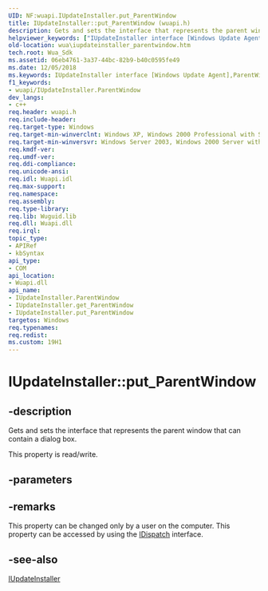 ```yaml
---
UID: NF:wuapi.IUpdateInstaller.put_ParentWindow
title: IUpdateInstaller::put_ParentWindow (wuapi.h)
description: Gets and sets the interface that represents the parent window that can contain a dialog box.helpviewer_keywords: ["IUpdateInstaller interface [Windows Update Agent]","ParentWindow property","IUpdateInstaller.ParentWindow","IUpdateInstaller.put_ParentWindow","IUpdateInstaller::ParentWindow","IUpdateInstaller::get_ParentWindow","IUpdateInstaller::put_ParentWindow","ParentWindow property [Windows Update Agent]","ParentWindow property [Windows Update Agent]","IUpdateInstaller interface","put_ParentWindow","wua.iupdateinstaller_parentwindow","wuapi/IUpdateInstaller::ParentWindow","wuapi/IUpdateInstaller::get_ParentWindow","wuapi/IUpdateInstaller::put_ParentWindow"]
old-location: wua\iupdateinstaller_parentwindow.htm
tech.root: Wua_Sdk
ms.assetid: 06eb4761-3a37-44bc-82b9-b40c0595fe49
ms.date: 12/05/2018
ms.keywords: IUpdateInstaller interface [Windows Update Agent],ParentWindow property, IUpdateInstaller.ParentWindow, IUpdateInstaller.put_ParentWindow, IUpdateInstaller::ParentWindow, IUpdateInstaller::get_ParentWindow, IUpdateInstaller::put_ParentWindow, ParentWindow property [Windows Update Agent], ParentWindow property [Windows Update Agent],IUpdateInstaller interface, put_ParentWindow, wua.iupdateinstaller_parentwindow, wuapi/IUpdateInstaller::ParentWindow, wuapi/IUpdateInstaller::get_ParentWindow, wuapi/IUpdateInstaller::put_ParentWindow
f1_keywords:
- wuapi/IUpdateInstaller.ParentWindow
dev_langs:
- c++
req.header: wuapi.h
req.include-header: 
req.target-type: Windows
req.target-min-winverclnt: Windows XP, Windows 2000 Professional with SP3 [desktop apps only]
req.target-min-winversvr: Windows Server 2003, Windows 2000 Server with SP3 [desktop apps only]
req.kmdf-ver: 
req.umdf-ver: 
req.ddi-compliance: 
req.unicode-ansi: 
req.idl: Wuapi.idl
req.max-support: 
req.namespace: 
req.assembly: 
req.type-library: 
req.lib: Wuguid.lib
req.dll: Wuapi.dll
req.irql: 
topic_type:
- APIRef
- kbSyntax
api_type:
- COM
api_location:
- Wuapi.dll
api_name:
- IUpdateInstaller.ParentWindow
- IUpdateInstaller.get_ParentWindow
- IUpdateInstaller.put_ParentWindow
targetos: Windows
req.typenames: 
req.redist: 
ms.custom: 19H1
---
```


# IUpdateInstaller::put_ParentWindow


## -description


Gets and sets the interface that represents the parent window that can contain a dialog box.

This property is read/write.


## -parameters


## -remarks



This property can be changed only by a user on the computer. This property can be accessed by using the <a href="https://docs.microsoft.com/previous-versions/windows/desktop/api/oaidl/nn-oaidl-idispatch">IDispatch</a> interface.




## -see-also




<a href="https://docs.microsoft.com/windows/desktop/api/wuapi/nn-wuapi-iupdateinstaller">IUpdateInstaller</a>
 

 

